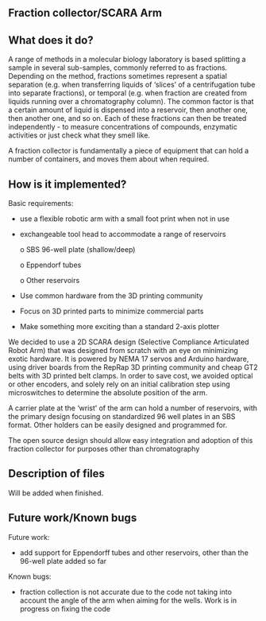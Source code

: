  ## Fraction collector/SCARA Arm
 
 ## What does it do?
 A range of methods in a molecular biology laboratory is based splitting a sample in several sub-samples, commonly referred to as fractions. Depending on the method, fractions sometimes represent a spatial separation (e.g. when transferring liquids of ‘slices’ of a centrifugation tube into separate fractions), or temporal (e.g. when fraction are created from liquids running over a chromatography column). The common factor is that a certain amount of liquid is dispensed into a reservoir, then another one, then another one, and so on. Each of these fractions can then be treated independently  - to measure concentrations of compounds, enzymatic activities or just check what they smell like.
 
A fraction collector is fundamentally a piece of equipment that can hold a number of containers, and moves them about when required. 
 
 ## How is it implemented?
 
 Basic requirements:
-	use a flexible robotic arm with a small foot print when not in use
-	exchangeable tool head to accommodate a range of reservoirs

    o	SBS 96-well plate (shallow/deep)
    
    o	Eppendorf tubes
    
    o	Other reservoirs
    
-	Use common hardware from the 3D printing community
-	Focus on 3D printed parts to minimize commercial parts
-	Make something more exciting than a standard 2-axis plotter

We decided to use a 2D SCARA design (Selective Compliance Articulated Robot Arm) that was designed from scratch with an eye on minimizing exotic hardware. It is powered by NEMA 17 servos and Arduino hardware, using driver boards from the RepRap 3D printing community and cheap GT2 belts with 3D printed belt clamps. In order to save cost, we avoided optical or other encoders, and solely rely on an initial calibration step using microswitches to determine the absolute position of the arm. 

A carrier plate at the ‘wrist’ of the arm can hold a number of reservoirs, with the primary design focusing on standardized 96 well plates in an SBS format.  Other holders can be easily designed and programmed for.

The open source design should allow easy integration and adoption of this fraction collector for purposes other than chromatography
 
 ## Description of files
 Will be added when finished.
 
 ## Future work/Known bugs
 Future work:
 - add support for Eppendorff tubes and other reservoirs, other than the 96-well plate added so far
 
 Known bugs:
 - fraction collection is not accurate due to the code not taking into account the angle of the arm when aiming for the wells. Work is in progress on fixing the code
 
